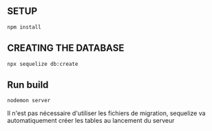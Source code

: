 ## SETUP
```
npm install
```
## CREATING THE DATABASE
```
npx sequelize db:create
```

## Run build
```
nodemon server
```

Il n'est pas nécessaire d'utiliser les fichiers de migration, sequelize va automatiquement créer les tables au lancement du serveur
